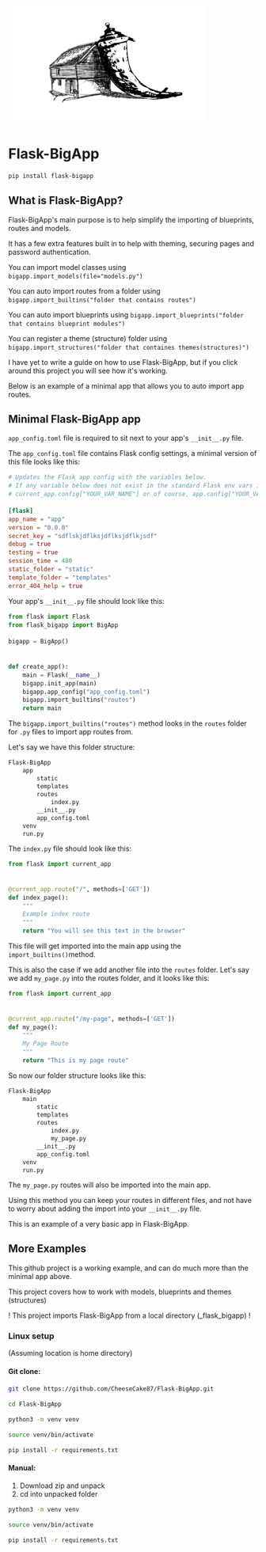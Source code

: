 ![](https://raw.githubusercontent.com/CheeseCake87/Flask-BigApp/master/app/structures/bigapp_default/static/img/Flask-BigApp-Logo-wbg1.png)
# Flask-BigApp

```bash
pip install flask-bigapp
```

## What is Flask-BigApp?

Flask-BigApp's main purpose is to help simplify the importing of blueprints, routes and models.

It has a few extra features built in to help with theming, securing pages and password authentication.

You can import model classes using `bigapp.import_models(file="models.py")`

You can auto import routes from a folder using `bigapp.import_builtins("folder that contains routes")`

You can auto import blueprints using `bigapp.import_blueprints("folder that contains blueprint modules")`

You can register a theme (structure) folder using `bigapp.import_structures("folder that containes themes(structures)")`

I have yet to write a guide on how to use Flask-BigApp, but if you click around this project you will see how it's working. 

Below is an example of a minimal app that allows you to auto import app routes.

## Minimal Flask-BigApp app

```app_config.toml``` file is required to sit next to your app's ```__init__.py``` file.

The ```app_config.toml``` file contains Flask config settings, a minimal version of this file looks like this:

```toml
# Updates the Flask app config with the variables below.
# If any variable below does not exist in the standard Flask env vars it is created and will be accessible using
# current_app.config["YOUR_VAR_NAME"] or of course, app.config["YOUR_VAR_NAME"] if you are not using app factory.

[flask]
app_name = "app"
version = "0.0.0"
secret_key = "sdflskjdflksjdflksjdflkjsdf"
debug = true
testing = true
session_time = 480
static_folder = "static"
template_folder = "templates"
error_404_help = true
```

Your app's ```__init__.py``` file should look like this:

```python
from flask import Flask
from flask_bigapp import BigApp

bigapp = BigApp()


def create_app():
    main = Flask(__name__)
    bigapp.init_app(main)
    bigapp.app_config("app_config.toml")
    bigapp.import_builtins("routes")
    return main
```

The ```bigapp.import_builtins("routes")``` method looks in the ```routes``` folder for ```.py``` files to import app routes
from.

Let's say we have this folder structure:

```
Flask-BigApp
    app
        static
        templates
        routes
            index.py
        __init__.py
        app_config.toml
    venv
    run.py
```

The ```index.py``` file should look like this:

```python
from flask import current_app


@current_app.route("/", methods=['GET'])
def index_page():
    """
    Example index route
    """
    return "You will see this text in the browser"
```

This file will get imported into the main app using the ```import_builtins()```method.

This is also the case if we add another file into the ```routes``` folder. Let's say we add ```my_page.py``` into the
routes folder, and it looks like this:

```python
from flask import current_app


@current_app.route("/my-page", methods=['GET'])
def my_page():
    """
    My Page Route
    """
    return "This is my page route"
```

So now our folder structure looks like this:

```
Flask-BigApp
    main
        static
        templates
        routes
            index.py
            my_page.py
        __init__.py
        app_config.toml
    venv
    run.py
```

The ```my_page.py``` routes will also be imported into the main app.

Using this method you can keep your routes in different files, and not have to worry about adding the import into
your ```__init__.py``` file.

This is an example of a very basic app in Flask-BigApp.


## More Examples

This github project is a working example, and can do much more than the minimal app above.

This project covers how to work with models, blueprints and themes (structures)

! This project imports Flask-BigApp from a local directory (_flask_bigapp) !

### Linux setup

(Assuming location is home directory)

#### Git clone:

```bash
git clone https://github.com/CheeseCake87/Flask-BigApp.git
```

```bash
cd Flask-BigApp
```

```bash
python3 -m venv venv
```

```bash
source venv/bin/activate
```

```bash
pip install -r requirements.txt
```

#### Manual:

1. Download zip and unpack
2. cd into unpacked folder

```bash
python3 -m venv venv
```

```bash
source venv/bin/activate
```

```bash
pip install -r requirements.txt
```
